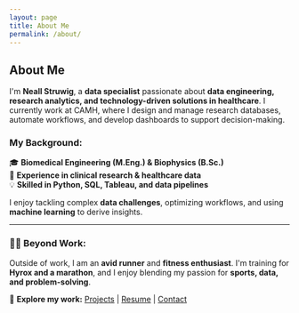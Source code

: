 ```yaml
---
layout: page
title: About Me
permalink: /about/
---
```


## About Me

I'm **Neall Struwig**, a **data specialist** passionate about **data engineering, research analytics, and technology-driven solutions in healthcare**. I currently work at CAMH, where I design and manage research databases, automate workflows, and develop dashboards to support decision-making.

### My Background:
🎓 **Biomedical Engineering (M.Eng.) & Biophysics (B.Sc.)**  
🏥 **Experience in clinical research & healthcare data**  
💡 **Skilled in Python, SQL, Tableau, and data pipelines**  

I enjoy tackling complex **data challenges**, optimizing workflows, and using **machine learning** to derive insights.

---

### 🏃‍♂️ Beyond Work:
Outside of work, I am an **avid runner** and **fitness enthusiast**. I'm training for **Hyrox and a marathon**, and I enjoy blending my passion for **sports, data, and problem-solving**.

🚀 **Explore my work:** [Projects](./projects) | [Resume](./resume) | [Contact](./contact)

